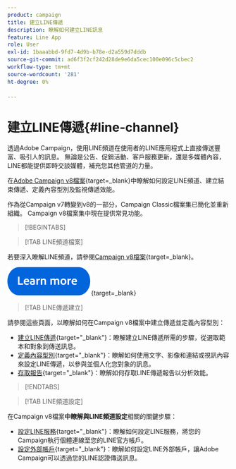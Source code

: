 ```yaml
---
product: campaign
title: 建立LINE傳遞
description: 瞭解如何建立LINE訊息
feature: Line App
role: User
exl-id: 1baaabbd-9fd7-4d9b-b78e-d2a559d7dddb
source-git-commit: ad6f3f2cf242d28de9e6da5cec100e096c5cbec2
workflow-type: tm+mt
source-wordcount: '281'
ht-degree: 0%

---
```


# 建立LINE傳遞{#line-channel}

透過Adobe Campaign，使用LINE頻道在使用者的LINE應用程式上直接傳送豐富、吸引人的訊息。 無論是公告、促銷活動、客戶服務更新，還是多媒體內容，LINE都能提供即時交談媒體，補充您其他管道的力量。

在[Adobe Campaign v8檔案](https://experienceleague.adobe.com/zh-hant/docs/campaign/campaign-v8/send/line.md){target=_blank}中瞭解如何設定LINE頻道、建立結束傳遞、定義內容型別及監視傳遞效能。

作為從Campaign v7轉變到v8的一部分，Campaign Classic檔案集已簡化並重新組織。 Campaign v8檔案集中現在提供常見功能。

>[!BEGINTABS]

>[!TAB LINE頻道檔案]

若要深入瞭解LINE頻道，請參閱[Campaign v8檔案](https://experienceleague.adobe.com/en/docs/campaign/campaign-v8/send/line.html){target=_blank}。


[![影像](../../assets/do-not-localize/learn-more-button.svg)](https://experienceleague.adobe.com/zh-hant/docs/campaign/campaign-v8/send/emails/email){target=_blank}


>[!TAB LINE傳遞建立]

請參閱這些頁面，以瞭解如何在Campaign v8檔案中建立傳遞並定義內容型別：

* [建立LINE傳遞](https://experienceleague.adobe.com/zh-hant/docs/campaign/campaign-v8/send/line.md#creating-the-delivery){target="_blank"}：瞭解建立LINE傳遞所需的步驟，從選取範本和對象到傳送訊息。
* [定義內容型別](https://experienceleague.adobe.com/zh-hant/docs/campaign/campaign-v8/send/line.md#defining-the-content){target="_blank"}：瞭解如何使用文字、影像和連結或視訊內容來設定LINE傳遞，以參與並個人化您對象的訊息。
* [存取報告](https://experienceleague.adobe.com/zh-hant/docs/campaign/campaign-v8/send/line.md#accessing-reports){target="_blank"}：瞭解如何存取LINE傳遞報告以分析效能。


>[!ENDTABS]



>[!TAB LINE頻道設定]

在Campaign v8檔案&#x200B;**中瞭解與LINE頻道設定**&#x200B;相關的關鍵步驟：

* [設定LINE服務](https://experienceleague.adobe.com/zh-hant/docs/campaign/campaign-v8/send/line.md#configure-line-service){target="_blank"}：瞭解如何設定LINE服務，將您的Campaign執行個體連線至您的LINE官方帳戶。
* [設定外部帳戶](https://experienceleague.adobe.com/zh-hant/docs/campaign/campaign-v8/send/line.md#configure-line-external){target="_blank"}：瞭解如何設定LINE外部帳戶，讓Adobe Campaign可以透過您的LINE認證傳送訊息。

